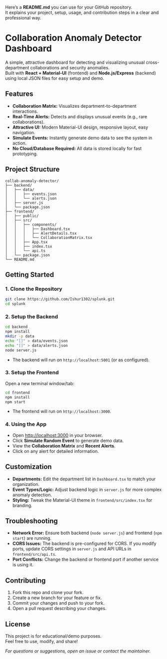 Here’s a **README.md** you can use for your GitHub repository.  
It explains your project, setup, usage, and contribution steps in a clear and professional way.

# Collaboration Anomaly Detector Dashboard

A simple, attractive dashboard for detecting and visualizing unusual cross-department collaborations and security anomalies.  
Built with **React + Material-UI** (frontend) and **Node.js/Express** (backend) using local JSON files for easy setup and demo.

## Features

- **Collaboration Matrix:** Visualizes department-to-department interactions.
- **Real-Time Alerts:** Detects and displays unusual events (e.g., rare collaborations).
- **Attractive UI:** Modern Material-UI design, responsive layout, easy navigation.
- **Simulate Events:** Instantly generate demo data to see the system in action.
- **No Cloud/Database Required:** All data is stored locally for fast prototyping.

## Project Structure

```
collab-anomaly-detector/
├── backend/
│   ├── data/
│   │   ├── events.json
│   │   └── alerts.json
│   ├── server.js
│   └── package.json
├── frontend/
│   ├── public/
│   ├── src/
│   │   ├── components/
│   │   │   ├── Dashboard.tsx
│   │   │   ├── AlertDetails.tsx
│   │   │   └── CollaborationMatrix.tsx
│   │   ├── App.tsx
│   │   ├── index.tsx
│   │   └── api.ts
│   └── package.json
└── README.md
```

## Getting Started

### 1. Clone the Repository

```bash
git clone https://github.com/Ishur1302/splunk.git
cd splunk
```

### 2. Setup the Backend

```bash
cd backend
npm install
mkdir -p data
echo "[]" > data/events.json
echo "[]" > data/alerts.json
node server.js
```
- The backend will run on `http://localhost:5001` (or as configured).

### 3. Setup the Frontend

Open a new terminal window/tab:

```bash
cd frontend
npm install
npm start
```
- The frontend will run on `http://localhost:3000`.

### 4. Using the App

- Open [http://localhost:3000](http://localhost:3000) in your browser.
- Click **Simulate Random Event** to generate demo data.
- View the **Collaboration Matrix** and **Recent Alerts**.
- Click on any alert for detailed information.

## Customization

- **Departments:** Edit the department list in `Dashboard.tsx` to match your organization.
- **Event Types/Logic:** Adjust backend logic in `server.js` for more complex anomaly detection.
- **Styling:** Tweak the Material-UI theme in `frontend/src/index.tsx` for branding.

## Troubleshooting

- **Network Error:** Ensure both backend (`node server.js`) and frontend (`npm start`) are running.
- **CORS Issues:** The backend is pre-configured for CORS. If you modify ports, update CORS settings in `server.js` and API URLs in `frontend/src/api.ts`.
- **Port Conflicts:** Change the backend or frontend port if another service is using it.

## Contributing

1. Fork this repo and clone your fork.
2. Create a new branch for your feature or fix.
3. Commit your changes and push to your fork.
4. Open a pull request describing your changes.

## License

This project is for educational/demo purposes.  
Feel free to use, modify, and share!



*For questions or suggestions, open an issue or contact the maintainer.*
